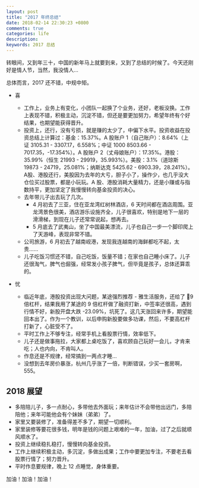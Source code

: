 ```yaml
---
layout: post
title: "2017 年终总结"
date: 2018-02-14 22:30:23 +0800
comments: true
categories: life
description: 
keywords: 2017 总结
---
```


转眼间，又到年三十，中国的新年马上就要到来，又到了总结的时候了。今天还刚好是情人节，当然，我没情人...

总体而言，2017 还不错，中规中矩。

* 喜
    * 工作上，业务上有变化，小团队一起换了个业务，还好，老板没换。工作上表现不错，积极主动，沉淀不错，但还是要更加努力，希望年终有个好结果，也期望能获得晋升。
    * 投资上，还行，没有亏损，就是赚的太少了，中偏下水平。投资收益在投资总结上计算过：基金：15.37%。A 股账户 1（自己账户）：8.64%（上证 3105.31 - 3307.17，6.558%；中证 1000 8503.66 - 7017.35，-17.354%）。A 股账户 2（丈母娘账户）：17.35%。港股：35.99%（恒生 21993 - 29919，35.993%）。美股：3.1%（道琼斯 19873 - 24719，25.081%；纳斯达克 5425.62 - 6903.39，28.241%）。A股、港股还行，美股因为去年的大亏，胆子小了，操作少，也几乎没大仓位买过股票，都是小玩玩。A 股、港股消耗大量精力，还是小赚或与指数持平，更加坚定了我慢慢转向基金投资的决心。
    * 去年带儿子出去玩了几次。
        * 4 月初去了三亚，住在亚龙湾红树林酒店，6 天时间都在酒店周围。亚龙湾景色很美，酒店游乐设施齐全，儿子很喜欢，特别是地下一层的滑滑梯，到现在儿子还常常说起，想再去。
        * 5 月底去了武夷山，坐了中国最美漂流，儿子也自己一步一个脚印爬上了天游峰，表现非常不错。
    * 公司旅游，6 月初去了越南岘港，发现我连越南的海鲜都吃不起，太贵……
    * 儿子吃饭习惯还不错，自己吃饭，饭量不错；在家也自己睡小床了。儿子还很淘气，脾气也倔强，经常发小孩子脾气，但毕竟是孩子，总体还算乖的。

* 忧 
    * 临近年底，港股投资出现大问题，某途强烈推荐 - 雅生活服务，还给了 9 倍杠杆，结果我用了某途的 9 倍杠杆做了融资打新，中签率还很高，遇到行情不好，新股开盘大跌 -23.09%，坑死了。这几天涨回来许多，期望能回本出了。作为一个教训，以后申购新股要做多功课，然后，不要高杠杆打新了，心脏受不了。
    * 平时工作上不够专注，经常手机上看股票行情，效率低下。
    * 儿子还是做事拖拉，大家都上桌吃饭了，喜欢顾自己玩好一会儿，才肯来吃；人也内向，不肯叫人。
    * 作息还是不规律，经常搞到一两点才睡...
    * 没想到去年房价暴涨，杭州几乎涨了一倍，判断错误，少买一套房啊，555。
    
## 2018 展望
* 多陪陪儿子，多一点耐心，多带他去外面玩；来年估计不会带他出远门，多陪陪他；来年可能他会有个妹妹（弟弟）了。
* 家里又要装修了，准备得差不多了，期望一切顺利。
* 家里装修等要花很多钱，明年是钱的问题上艰难的一年，加油，过了之后就顺风顺水了。
* 投资上继续稳扎稳打，慢慢转向基金投资。
* 工作上继续积极主动，多沉淀，多做出成果；工作中要更加专注，不要老去看股票行情了；努力晋升。
* 平时作息要规律，晚上 12 点睡觉，身体重要。

加油！加油！加油！    